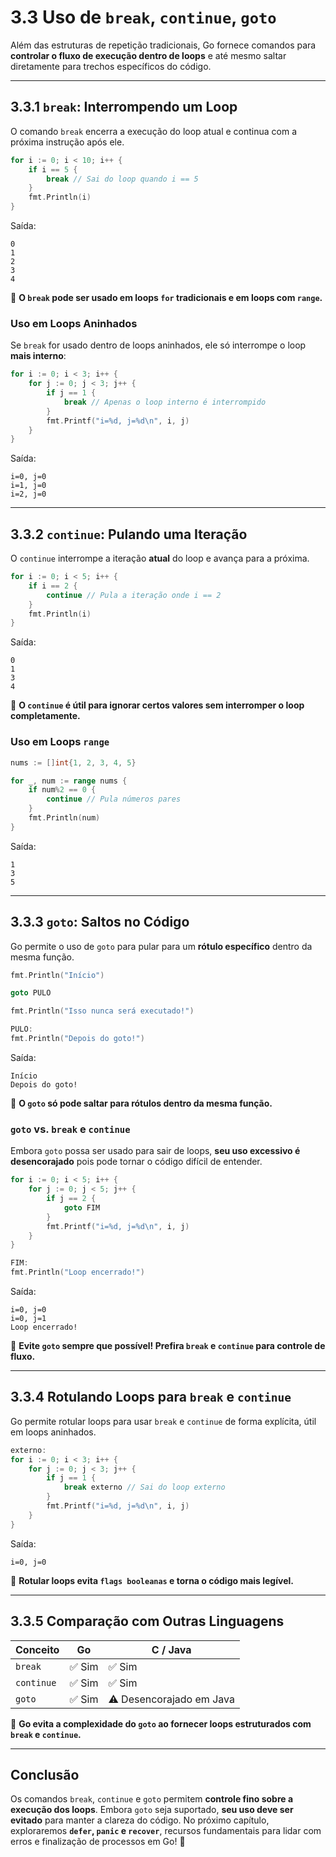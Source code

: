 # **3.3 Uso de `break`, `continue`, `goto`**

Além das estruturas de repetição tradicionais, Go fornece comandos para **controlar o fluxo de execução dentro de loops** e até mesmo saltar diretamente para trechos específicos do código.

---

## **3.3.1 `break`: Interrompendo um Loop**

O comando `break` encerra a execução do loop atual e continua com a próxima instrução após ele.

```go
for i := 0; i < 10; i++ {
    if i == 5 {
        break // Sai do loop quando i == 5
    }
    fmt.Println(i)
}
```

Saída:

```
0
1
2
3
4
```

📌 **O `break` pode ser usado em loops `for` tradicionais e em loops com `range`.**

### **Uso em Loops Aninhados**

Se `break` for usado dentro de loops aninhados, ele só interrompe o loop **mais interno**:

```go
for i := 0; i < 3; i++ {
    for j := 0; j < 3; j++ {
        if j == 1 {
            break // Apenas o loop interno é interrompido
        }
        fmt.Printf("i=%d, j=%d\n", i, j)
    }
}
```

Saída:

```
i=0, j=0
i=1, j=0
i=2, j=0
```

---

## **3.3.2 `continue`: Pulando uma Iteração**

O `continue` interrompe a iteração **atual** do loop e avança para a próxima.

```go
for i := 0; i < 5; i++ {
    if i == 2 {
        continue // Pula a iteração onde i == 2
    }
    fmt.Println(i)
}
```

Saída:

```
0
1
3
4
```

📌 **O `continue` é útil para ignorar certos valores sem interromper o loop completamente.**

### **Uso em Loops `range`**

```go
nums := []int{1, 2, 3, 4, 5}

for _, num := range nums {
    if num%2 == 0 {
        continue // Pula números pares
    }
    fmt.Println(num)
}
```

Saída:

```
1
3
5
```

---

## **3.3.3 `goto`: Saltos no Código**

Go permite o uso de `goto` para pular para um **rótulo específico** dentro da mesma função.

```go
fmt.Println("Início")

goto PULO

fmt.Println("Isso nunca será executado!")

PULO:
fmt.Println("Depois do goto!")
```

Saída:

```
Início
Depois do goto!
```

📌 **O `goto` só pode saltar para rótulos dentro da mesma função.**

### **`goto` vs. `break` e `continue`**

Embora `goto` possa ser usado para sair de loops, **seu uso excessivo é desencorajado** pois pode tornar o código difícil de entender.

```go
for i := 0; i < 5; i++ {
    for j := 0; j < 5; j++ {
        if j == 2 {
            goto FIM
        }
        fmt.Printf("i=%d, j=%d\n", i, j)
    }
}

FIM:
fmt.Println("Loop encerrado!")
```

Saída:

```
i=0, j=0
i=0, j=1
Loop encerrado!
```

📌 **Evite `goto` sempre que possível! Prefira `break` e `continue` para controle de fluxo.**

---

## **3.3.4 Rotulando Loops para `break` e `continue`**

Go permite rotular loops para usar `break` e `continue` de forma explícita, útil em loops aninhados.

```go
externo:
for i := 0; i < 3; i++ {
    for j := 0; j < 3; j++ {
        if j == 1 {
            break externo // Sai do loop externo
        }
        fmt.Printf("i=%d, j=%d\n", i, j)
    }
}
```

Saída:

```
i=0, j=0
```

📌 **Rotular loops evita `flags booleanas` e torna o código mais legível.**

---

## **3.3.5 Comparação com Outras Linguagens**

| Conceito | Go | C / Java |
|----------|----|---------|
| `break` | ✅ Sim | ✅ Sim |
| `continue` | ✅ Sim | ✅ Sim |
| `goto` | ✅ Sim | ⚠️ Desencorajado em Java |

📌 **Go evita a complexidade do `goto` ao fornecer loops estruturados com `break` e `continue`.**

---

## **Conclusão**

Os comandos `break`, `continue` e `goto` permitem **controle fino sobre a execução dos loops**. Embora `goto` seja suportado, **seu uso deve ser evitado** para manter a clareza do código. No próximo capítulo, exploraremos **`defer`, `panic` e `recover`**, recursos fundamentais para lidar com erros e finalização de processos em Go! 🚀

